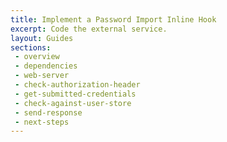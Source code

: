```yaml
---
title: Implement a Password Import Inline Hook
excerpt: Code the external service.
layout: Guides
sections:
 - overview
 - dependencies
 - web-server
 - check-authorization-header
 - get-submitted-credentials
 - check-against-user-store
 - send-response
 - next-steps
---
```


